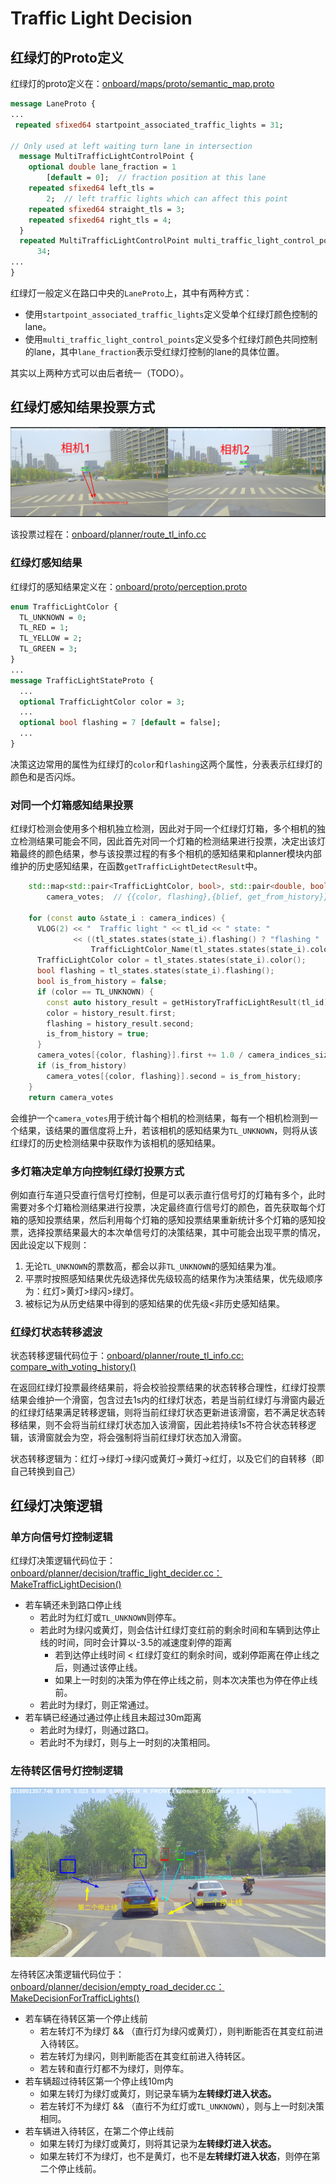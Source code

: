 # Traffic Light Decision

## 红绿灯的Proto定义

红绿灯的proto定义在：[onboard/maps/proto/semantic_map.proto](https://gitlab.qcraft.ai/root/qcraft/-/blob/618cf1cf6950b2dbddad01a1d6a62401fb46e695/onboard/maps/proto/semantic_map.proto#L135)

```protobuf
message LaneProto {
...
 repeated sfixed64 startpoint_associated_traffic_lights = 31;
 
// Only used at left waiting turn lane in intersection
  message MultiTrafficLightControlPoint {
    optional double lane_fraction = 1
        [default = 0];  // fraction position at this lane
    repeated sfixed64 left_tls =
        2;  // left traffic lights which can affect this point
    repeated sfixed64 straight_tls = 3;
    repeated sfixed64 right_tls = 4;
  }
  repeated MultiTrafficLightControlPoint multi_traffic_light_control_points =
      34;
...
}
```

红绿灯一般定义在路口中央的`LaneProto`上，其中有两种方式：

* 使用`startpoint_associated_traffic_lights`定义受单个红绿灯颜色控制的lane。
* 使用`multi_traffic_light_control_points`定义受多个红绿灯颜色共同控制的lane，其中`lane_fraction`表示受红绿灯控制的lane的具体位置。

其实以上两种方式可以由后者统一（TODO）。

## 红绿灯感知结果投票方式

![image-20210602114956016](./img/image-20210602114956016.png)

该投票过程在：[onboard/planner/route_tl_info.cc](https://gitlab.qcraft.ai/root/qcraft/-/blob/618cf1cf6950b2dbddad01a1d6a62401fb46e695/onboard/planner/route_tl_info.cc#L56)

### 红绿灯感知结果

红绿灯的感知结果定义在：[onboard/proto/perception.proto](https://gitlab.qcraft.ai/root/qcraft/-/blob/618cf1cf6950b2dbddad01a1d6a62401fb46e695/onboard/proto/perception.proto#L262)

```protobuf
enum TrafficLightColor {
  TL_UNKNOWN = 0;
  TL_RED = 1;
  TL_YELLOW = 2;
  TL_GREEN = 3;
}
...
message TrafficLightStateProto {
  ...
  optional TrafficLightColor color = 3;
  ...
  optional bool flashing = 7 [default = false];
  ...
}
```

决策这边常用的属性为红绿灯的`color`和`flashing`这两个属性，分表表示红绿灯的颜色和是否闪烁。

### 对同一个灯箱感知结果投票

红绿灯检测会使用多个相机独立检测，因此对于同一个红绿灯灯箱，多个相机的独立检测结果可能会不同，因此首先对同一个灯箱的检测结果进行投票，决定出该灯箱最终的颜色结果，参与该投票过程的有多个相机的感知结果和planner模块内部维护的历史感知结果，在函数`getTrafficLightDetectResult`中。

```c++
	std::map<std::pair<TrafficLightColor, bool>, std::pair<double, bool>> 
        camera_votes;  // {{color, flashing},{blief, get_from_history}}   

	for (const auto &state_i : camera_indices) {
      VLOG(2) << "  Traffic light " << tl_id << " state: "
              << ((tl_states.states(state_i).flashing() ? "flashing " : "") +
                  TrafficLightColor_Name(tl_states.states(state_i).color()));
      TrafficLightColor color = tl_states.states(state_i).color();
      bool flashing = tl_states.states(state_i).flashing();
      bool is_from_history = false;
      if (color == TL_UNKNOWN) {
        const auto history_result = getHistoryTrafficLightResult(tl_id);
        color = history_result.first;
        flashing = history_result.second;
        is_from_history = true;
      }
      camera_votes[{color, flashing}].first += 1.0 / camera_indices_size;
      if (is_from_history)
        camera_votes[{color, flashing}].second = is_from_history;
    }
    return camera_votes
```

会维护一个`camera_votes`用于统计每个相机的检测结果，每有一个相机检测到一个结果，该结果的置信度将上升，若该相机的感知结果为`TL_UNKNOWN`，则将从该红绿灯的历史检测结果中获取作为该相机的感知结果。

### 多灯箱决定单方向控制红绿灯投票方式

例如直行车道只受直行信号灯控制，但是可以表示直行信号灯的灯箱有多个，此时需要对多个灯箱检测结果进行投票，决定最终直行信号灯的颜色，首先获取每个灯箱的感知投票结果，然后利用每个灯箱的感知投票结果重新统计多个灯箱的感知投票，选择投票结果最大的本次单信号灯的决策结果，其中可能会出现平票的情况，因此设定以下规则：

1. 无论`TL_UNKNOWN`的票数高，都会以非`TL_UNKNOWN`的感知结果为准。
2. 平票时按照感知结果优先级选择优先级较高的结果作为决策结果，优先级顺序为：红灯>黄灯>绿闪>绿灯。
3. 被标记为从历史结果中得到的感知结果的优先级<非历史感知结果。

### 红绿灯状态转移滤波

状态转移逻辑代码位于：[onboard/planner/route_tl_info.cc: compare_with_voting_history()](https://gitlab.qcraft.ai/root/qcraft/-/blob/618cf1cf6950b2dbddad01a1d6a62401fb46e695/onboard/planner/route_tl_info.cc#L373)

在返回红绿灯投票最终结果前，将会校验投票结果的状态转移合理性，红绿灯投票结果会维护一个滑窗，包含过去1s内的红绿灯状态，若是当前红绿灯与滑窗内最近的红绿灯结果满足转移逻辑，则将当前红绿灯状态更新进该滑窗，若不满足状态转移结果，则不会将当前红绿灯状态加入该滑窗，因此若持续1s不符合状态转移逻辑，该滑窗就会为空，将会强制将当前红绿灯状态加入滑窗。

状态转移逻辑为：红灯->绿灯->绿闪或黄灯->黄灯->红灯，以及它们的自转移（即自己转换到自己）

## 红绿灯决策逻辑

### 单方向信号灯控制逻辑

红绿灯决策逻辑代码位于：[onboard/planner/decision/traffic_light_decider.cc：MakeTrafficLightDecision()](https://gitlab.qcraft.ai/root/qcraft/-/blob/618cf1cf6950b2dbddad01a1d6a62401fb46e695/onboard/planner/decision/traffic_light_decider.cc#L17)

* 若车辆还未到路口停止线
  * 若此时为红灯或`TL_UNKNOWN`则停车。
  * 若此时为绿闪或黄灯，则会估计红绿灯变红前的剩余时间和车辆到达停止线的时间，同时会计算以-3.5的减速度刹停的距离
    * 若到达停止线时间 < 红绿灯变红的剩余时间，或刹停距离在停止线之后，则通过该停止线。
    * 如果上一时刻的决策为停在停止线之前，则本次决策也为停在停止线前。
  * 若此时为绿灯，则正常通过。
* 若车辆已经通过通过停止线且未超过30m距离
  * 若此时为绿灯，则通过路口。
  * 若此时不为绿灯，则与上一时刻的决策相同。

### 左待转区信号灯控制逻辑

![image-20210602165930729](./img/image-20210602165930729.png)

左待转区决策逻辑代码位于：[onboard/planner/decision/empty_road_decider.cc：MakeDecisionForTrafficLights()](https://gitlab.qcraft.ai/root/qcraft/-/blob/618cf1cf6950b2dbddad01a1d6a62401fb46e695/onboard/planner/decision/empty_road_decider.cc#L402)

* 若车辆在待转区第一个停止线前
  * 若左转灯不为绿灯 &&  （直行灯为绿闪或黄灯），则判断能否在其变红前进入待转区。
  * 若左转灯为绿闪，则判断能否在其变红前进入待转区。
  * 若左转和直行灯都不为绿灯，则停车。
* 若车辆超过待转区第一个停止线10m内
  * 如果左转灯为绿灯或黄灯，则记录车辆为**左转绿灯进入状态。**
  * 若左转灯不为绿灯 && （直行不为红灯或`TL_UNKNOWN`），则与上一时刻决策相同。
* 若车辆进入待转区，在第二个停止线前
  * 如果左转灯为绿灯或黄灯，则将其记录为**左转绿灯进入状态。**
  * 如果左转灯不为绿灯，也不是黄灯，也不是**左转绿灯进入状态**，则停在第二个停止线前。